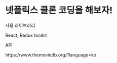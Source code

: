 <h1>넷플릭스 클론 코딩을 해보자!</h1>
<p>사용 라이브러리</p>
<p>React, Redux toolkit</p>
<p>API</p>
<p>https://www.themoviedb.org/?language=ko</p>

